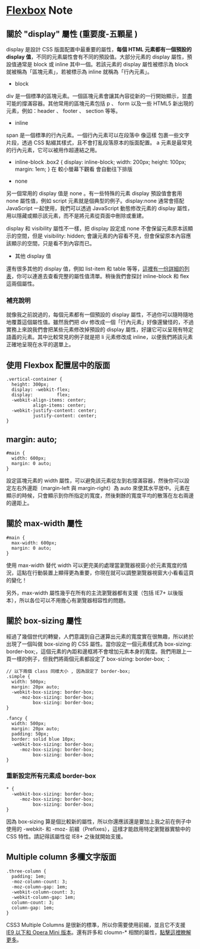 # [Flexbox](http://learnlayout.com/) Note


## 關於 "display" 屬性 (重要度-五顆星 )

display 是設計 CSS 版面配置中最重要的屬性，**每個 HTML 元素都有一個預設的 display 值**，不同的元素屬性會有不同的預設值。大部分元素的 display 屬性，預設值通常是 block 或 inline 其中一個。若該元素的 display 屬性被標示為 block 就被稱為「區塊元素」，若被標示為 inline 就稱為「行內元素」。 

  + block 
  
  div 是一個標準的區塊元素。一個區塊元素會讓其內容從新的一行開始顯示，並盡可能的撐滿容器。其他常用的區塊元素包括 p 、 form 以及一些 HTML5 新出現的元素，例如：header 、 footer 、 section 等等。
  
  + inline
  
  span 是一個標準的行內元素。一個行內元素可以在段落中 <span> 像這樣 </span> 包裹一些文字片段，透過 CSS 點綴其樣式，且不會打亂段落原本的版面配置。 a 元素是最常見的行內元素，它可以被用作超連結之用。 

  + inline-block
        .box2 {
          display: inline-block;
          width: 200px;
          height: 100px;
          margin: 1em;
        }
  在 較小螢幕下觀看 會自動往下排版
        
  + none
  
  另一個常用的 display 值是 none 。有一些特殊的元素 display 預設值會套用 none 屬性值，例如 script 元素就是個典型的例子。display:none 通常會搭配 JavaScript 一起使用，我們可以透過 JavaScript 動態修改元素的 display 屬性，用以隱藏或顯示該元素，而不是將元素從頁面中刪除或重建。
  
  display 和 visibility 屬性不一樣，把 display 設定成 none 不會保留元素原本該顯示的空間，但是 visibility: hidden; 會讓元素的內容看不見，但會保留原本內容應該顯示的空間，只是看不到內容而已。 

  + 其他 display 值
 
  還有很多其他的 display 值，例如 list-item 和 table 等等，[這裡有一份詳細的列表](https://developer.mozilla.org/en-US/docs/CSS/display)，你可以連進去查看完整的屬性值清單。稍後我們會探討 inline-block 和 flex 這兩個屬性。 
  
### 補充說明

就像我之前說過的，每個元素都有一個預設的 display 屬性，不過你可以隨時隨地地覆蓋這個屬性值。雖然我們把 div 修改成一個「行內元素」好像還蠻怪的，不過實務上來說我們會把某些元素修改掉預設的 display 屬性，好讓它可以呈現有特定語義的元素。其中比較常見的例子就是把 li 元素修改成 inline，以便我們將該元素正確地呈現在水平的選單上。 

## 使用 Flexbox 配置居中的版面

    .vertical-container {
      height: 300px;
      display: -webkit-flex;
      display:         flex;
      -webkit-align-items: center;
              align-items: center;
      -webkit-justify-content: center;
              justify-content: center;
    }
    
## margin: auto;

    #main {
      width: 600px;
      margin: 0 auto; 
    }
    
設定區塊元素的 width 屬性，可以避免該元素從左到右撐滿容器，然後你可以設定左右外邊距（margin-left 與 margin-right）為 auto 來使其水平居中。元素在顯示的時候，只會顯示到你所指定的寬度，然後剩餘的寬度平均的散落在左右兩邊的邊距上。     

## 關於 max-width 屬性

    #main {
      max-width: 600px;
      margin: 0 auto; 
    }
    
 使用 max-width 替代 width 可以更完美的處理當瀏覽器視窗小於元素寬度的情況，這點在行動裝置上顯得更為重要，你現在就可以調整瀏覽器視窗大小看看這頁的變化！

另外，max-width 屬性幾乎在所有的主流瀏覽器都有支援（包括 IE7+ 以後版本），所以各位可以不用擔心有瀏覽器相容性的問題。 

## 關於 box-sizing 屬性

經過了幾個世代的轉變，人們意識到自己運算出元素的寬度實在很無趣，所以終於出現了一個叫做 box-sizing 的 CSS 屬性。當你設定一個元素樣式為 box-sizing: border-box;，這個元素的內距和邊框將不會增加元素本身的寬度。我們用跟上一頁一樣的例子，但我們將兩個元素都設定了 box-sizing: border-box; ：

    // 以下兩個 class 同樣大小 , 因為設定了 border-box;
    .simple {
      width: 500px;
      margin: 20px auto;
      -webkit-box-sizing: border-box;
         -moz-box-sizing: border-box;
              box-sizing: border-box;
    }

    .fancy {
      width: 500px;
      margin: 20px auto;
      padding: 50px;
      border: solid blue 10px;
      -webkit-box-sizing: border-box;
         -moz-box-sizing: border-box;
              box-sizing: border-box;
    }    

### 重新設定所有元素成 border-box

    * {
      -webkit-box-sizing: border-box;
         -moz-box-sizing: border-box;
              box-sizing: border-box;
    }
    
因為 box-sizing 算是個比較新的屬性，所以你還應該還是要加上我之前在例子中使用的 -webkit- 和 -moz- 前綴（Prefixes），這樣才能啟用特定瀏覽器實驗中的 CSS 特性。請記得該屬性從 IE8+ 之後就開始支援。

## Multiple column  多欄文字版面

    .three-column {
      padding: 1em;
      -moz-column-count: 3;
      -moz-column-gap: 1em;
      -webkit-column-count: 3;
      -webkit-column-gap: 1em;
      column-count: 3;
      column-gap: 1em;
    }
    
CSS3 Multiple Columns 是很新的標準，所以你需要使用前綴，並且它不支援 [IE9 以下和 Opera Mini 版本](http://caniuse.com/#search=column)。還有許多和 cloumn-* 相關的屬性，[點擊這裡瞭解更多](http://www.quirksmode.org/css/multicolumn.html)。
